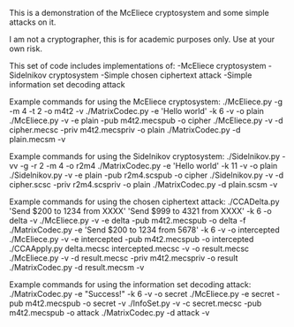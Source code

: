 This is a demonstration of the McEliece cryptosystem and some simple attacks on it.

I am not a cryptographer, this is for academic purposes only. Use at your own risk.

This set of code includes implementations of:
-McEliece cryptosystem
-Sidelnikov cryptosystem
-Simple chosen ciphertext attack
-Simple information set decoding attack

Example commands for using the McEliece cryptosystem:
./McEliece.py -g -m 4 -t 2 -o m4t2 -v
./MatrixCodec.py -e 'Hello world' -k 6 -v -o plain
./McEliece.py -v -e plain -pub m4t2.mecspub -o cipher
./McEliece.py -v -d cipher.mecsc -priv m4t2.mecspriv -o plain
./MatrixCodec.py -d plain.mecsm -v

Example commands for using the Sidelnikov cryptosystem:
./Sidelnikov.py -vv -g -r 2 -m 4 -o r2m4
./MatrixCodec.py -e 'Hello world' -k 11 -v -o plain
./Sidelnikov.py -v -e plain -pub r2m4.scspub -o cipher
./Sidelnikov.py -v -d cipher.scsc -priv r2m4.scspriv -o plain
./MatrixCodec.py -d plain.scsm -v

Example commands for using the chosen ciphertext attack:
./CCADelta.py 'Send $200 to 1234 from XXXX' 'Send $999 to 4321 from XXXX' -k 6 -o delta -v
./McEliece.py -v -e delta -pub m4t2.mecspub -o delta -f
./MatrixCodec.py -e 'Send $200 to 1234 from 5678' -k 6 -v -o intercepted
./McEliece.py -v -e intercepted -pub m4t2.mecspub -o intercepted
./CCAApply.py delta.mecsc intercepted.mecsc -v -o result.mecsc
./McEliece.py -v -d result.mecsc -priv m4t2.mecspriv -o result
./MatrixCodec.py -d result.mecsm -v

Example commands for using the information set decoding attack:
./MatrixCodec.py -e "Success!" -k 6 -v -o secret
./McEliece.py -e secret -pub m4t2.mecspub -o secret -v
./InfoSet.py -v -c secret.mecsc -pub m4t2.mecspub -o attack
./MatrixCodec.py -d attack -v
